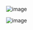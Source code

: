 ![image](https://user-images.githubusercontent.com/63440757/202993605-b8cedd50-4743-4ad4-a3a2-6cd03de7088b.png)

![image](https://user-images.githubusercontent.com/63440757/202993635-55453f7f-0089-4e3a-bcb0-b02dc109c7ba.png)
